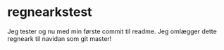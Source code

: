 # regnearkstest
Jeg tester
og nu med min første commit til readme.
Jeg omlægger dette regneark til navidan som git master!
